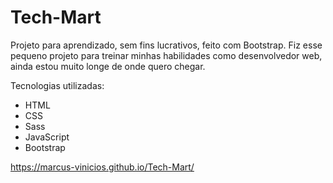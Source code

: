 # Tech-Mart
<span>Projeto para aprendizado, sem fins lucrativos, feito com Bootstrap. Fiz esse pequeno projeto para treinar minhas habilidades como desenvolvedor web, ainda estou muito longe de onde quero chegar.</span>

Tecnologias utilizadas:
<ul>
  <li>HTML</li>
  <li>CSS</li>
  <li>Sass</li>
  <li>JavaScript</li>
  <li>Bootstrap</li>
</ul>

https://marcus-vinicios.github.io/Tech-Mart/

